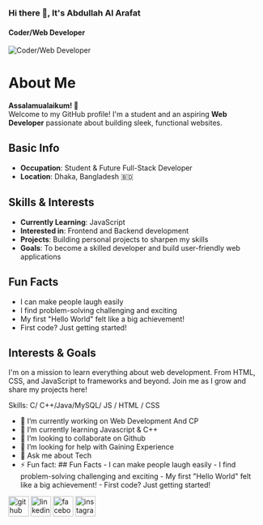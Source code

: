 ### Hi there 👋, It's Abdullah Al Arafat
#### Coder/Web Developer
![Coder/Web Developer](https://export-download.canva.com/r_lcI/DAGUByr_lcI/6/0/0001-8021355173385129983.png?X-Amz-Algorithm=AWS4-HMAC-SHA256&X-Amz-Credential=AKIAJHKNGJLC2J7OGJ6Q%2F20241019%2Fus-east-1%2Fs3%2Faws4_request&X-Amz-Date=20241019T025813Z&X-Amz-Expires=49518&X-Amz-Signature=26898c17591bdcceae2254b27e52d02beddeb1b50215f37b639005a57381272d&X-Amz-SignedHeaders=host&response-content-disposition=attachment%3B%20filename%2A%3DUTF-8%27%27Orange%2520Modern%2520Geometric%2520Profile%2520LinkedIn%2520Banner.png&response-expires=Sat%2C%2019%20Oct%202024%2016%3A43%3A31%20GMT)

# About Me

**Assalamualaikum! 👋**  
Welcome to my GitHub profile! I'm a student and an aspiring **Web Developer** passionate about building sleek, functional websites.

## Basic Info
- **Occupation**: Student & Future Full-Stack Developer
- **Location**: Dhaka, Bangladesh 🇧🇩

## Skills & Interests
- **Currently Learning**: JavaScript
- **Interested in**: Frontend and Backend development
- **Projects**: Building personal projects to sharpen my skills
- **Goals**: To become a skilled developer and build user-friendly web applications
## Fun Facts
- I can make people laugh easily
- I find problem-solving  challenging and exciting
- My first "Hello World"  felt like a big achievement!
- First code? Just getting started!

## Interests & Goals
I'm on a mission to learn everything about web development. From HTML, CSS, and JavaScript to frameworks and beyond. Join me as I grow and share my projects here!


Skills: C/ C++/Java/MySQL/ JS / HTML / CSS

- 🔭 I’m currently working on Web Development And CP 
- 🌱 I’m currently learning Javascript & C++ 
- 👯 I’m looking to collaborate on Github 
- 🤔 I’m looking for help with Gaining Experience  
- 💬 Ask me about Tech 
- ⚡ Fun fact: ## Fun Facts - I can make people laugh easily - I find problem-solving  challenging and exciting - My first "Hello World"  felt like a big achievement! - First code? Just getting started! 


[<img src='https://cdn.jsdelivr.net/npm/simple-icons@3.0.1/icons/github.svg' alt='github' height='40'>](https://github.com/HASTAR17)  [<img src='https://cdn.jsdelivr.net/npm/simple-icons@3.0.1/icons/linkedin.svg' alt='linkedin' height='40'>](https://www.linkedin.com/in/hastar17/)  [<img src='https://cdn.jsdelivr.net/npm/simple-icons@3.0.1/icons/facebook.svg' alt='facebook' height='40'>](https://www.facebook.com/HASTAR17)  [<img src='https://cdn.jsdelivr.net/npm/simple-icons@3.0.1/icons/instagram.svg' alt='instagram' height='40'>](https://www.instagram.com/a.a.arafat/)  

